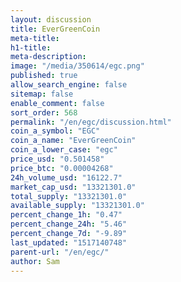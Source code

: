 ```yaml
---
layout: discussion
title: EverGreenCoin
meta-title: 
h1-title: 
meta-description: 
image: "/media/350614/egc.png"
published: true
allow_search_engine: false
sitemap: false
enable_comment: false
sort_order: 568
permalink: "/en/egc/discussion.html"
coin_a_symbol: "EGC"
coin_a_name: "EverGreenCoin"
coin_a_lower_case: "egc"
price_usd: "0.501458"
price_btc: "0.00004268"
24h_volume_usd: "16122.7"
market_cap_usd: "13321301.0"
total_supply: "13321301.0"
available_supply: "13321301.0"
percent_change_1h: "0.47"
percent_change_24h: "5.46"
percent_change_7d: "-9.89"
last_updated: "1517140748"
parent-url: "/en/egc/"
author: Sam
---
```


